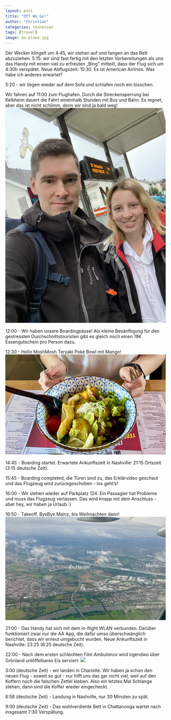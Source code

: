 ```yaml
---
layout: post
title: "Off We Go!"
author: "Christian"
categories: tennessee
tags: [travel]
image: aa-plane.jpg
---
```


Der Wecker klingelt um 4:45, wir stehen auf und fangen an das Bett abzuziehen. 5:15: wir sind fast fertig mit den letzten Vorbereitungen als uns das Handy mit einem viel zu erfreuten „Bing“ mitteilt, dass der Flug sich um 4:30h verspätet. Neue Abflugszeit: 15:30. Es ist American Airlines. Was habe ich anderes erwartet?

5:20 - wir liegen wieder auf dem Sofa und schlafen noch ein bisschen.

Wir fahren auf 11:00 zum Flughafen. Durch die Streckensperrung bei Kelkheim dauert die Fahrt eineinhalb Stunden mit Bus und Bahn. Es regnet, aber das ist nicht schlimm, denn wir sind ja bald weg!
![](/assets/img/us/abreise.jpeg)

12:00 - Wir haben unsere Boardingpässe! Als kleine Besänftigung für den gestressten Durchschnittstouristen gibt es gleich noch einen 18€ Essengutschein pro Person dazu.

12:30 - Hello MoshMosh Teryaki Poké Bowl mit Mango!
![](/assets/img/us/poke-bowl.jpeg)

14:45 - Boarding startet. Erwartete Ankunftszeit in Nashville: 21:15 Ortszeit (3:15 deutsche Zeit).

15:45 - Boarding completed, die Türen sind zu, das Erklärvideo geschaut und das Flugzeug wird zurückgeschoben - los geht‘s!

16:00 - Wir stehen wieder auf Parkplatz 124. Ein Passagier hat Probleme und muss das Flugzeug verlassen. Das wird knapp mit dem Anschluss - aber hey, wir haben ja Urlaub :)


16:50 - Takeoff. ByeBye Mainz, bis Weihnachten dann!
![](/assets/img/us/hechtsheim.jpeg)

21:00 - Das Handy hat sich mit dem in-flight WLAN verbunden. Darüber funktioniert zwar nur die AA App, die dafür umso überschwänglich berichtet, dass wir erneut umgebucht wurden. Neue Ankunftszeit in Nashville: 23:25 (6:25 deutsche Zeit).

22:00 - Nach dem ersten schlechten Film *Ambulance* wird irgendwo über Grönland unlöffelbares Eis serviert:
![](/assets/img/plane-ice.gif)

3:00 (deutsche Zeit) - wir landen in Charlotte. Wir haben ja schon den neuen Flug - soweit so gut - nur hilft uns das gar nicht viel, weil auf den Koffern noch die falschen Zettel kleben. Also ein letztes Mal Schlange stehen, dann sind die Koffer wieder eingecheckt.

6:58 (deutsche Zeit) - Landung in Nashville, nur 30 Minuten zu spät.

9:00 (deutsche Zeit) - Das wohlverdiente Bett in Chattanooga wartet nach insgesamt 7:30 Verspätung.
